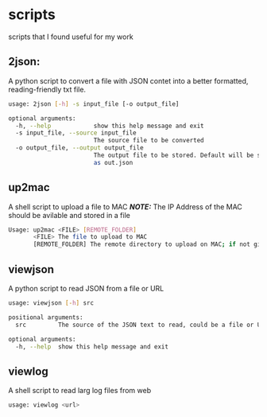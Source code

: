 # scripts
scripts that I found useful for my work

## 2json:
A python script to convert a file with JSON contet into a better formatted, reading-friendly txt file.
```bash
usage: 2json [-h] -s input_file [-o output_file]

optional arguments:
  -h, --help            show this help message and exit
  -s input_file, --source input_file
                        The source file to be converted
  -o output_file, --output output_file
                        The output file to be stored. Default will be stored
                        as out.json
```

## up2mac
A shell script to upload a file to MAC
**_NOTE:_** The IP Address of the MAC should be avilable and stored in a file
```bash
Usage: up2mac <FILE> [REMOTE_FOLDER]
       <FILE> The file to upload to MAC
       [REMOTE_FOLDER] The remote directory to upload on MAC; if not given, will upload to Downloads
```

## viewjson
A python script to read JSON from a file or URL
```bash
usage: viewjson [-h] src

positional arguments:
  src         The source of the JSON text to read, could be a file or URL

optional arguments:
  -h, --help  show this help message and exit
```

## viewlog
A shell script to read larg log files from web
```bash
usage: viewlog <url>
```
